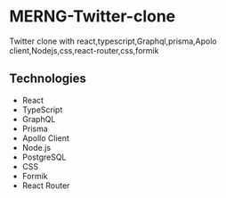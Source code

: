 # MERNG-Twitter-clone
Twitter clone with react,typescript,Graphql,prisma,Apolo client,Nodejs,css,react-router,css,formik

## Technologies
- React
- TypeScript
- GraphQL
- Prisma
- Apollo Client
- Node.js
- PostgreSQL
- CSS
- Formik
- React Router

